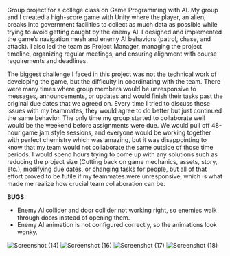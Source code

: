 Group project for a college class on Game Programming with AI. My group and I created a high-score game with Unity where the player, an alien, breaks into government facilities to collect as much data as possible while trying to avoid getting caught by the enemy AI. I designed and implemented the game’s navigation mesh and enemy AI behaviors (patrol, chase, and attack). I also led the team as Project Manager, managing the project timeline, organizing regular meetings, and ensuring alignment with course requirements and deadlines.

The biggest challenge I faced in this project was not the technical work of developing the game, but the difficulty in coordinating with the team. There were many times where group members would be unresponsive to messages, announcements, or updates and would finish their tasks past the original due dates that we agreed on. Every time I tried to discuss these issues with my teammates, they would agree to do better but just continued the same behavior. The only time my group started to collaborate well would be the weekend before assignments were due. We would pull off 48-hour game jam style sessions, and everyone would be working together with perfect chemistry which was amazing, but it was disappointing to know that my team would not collaborate the same outside of those time periods. I would spend hours trying to come up with any solutions such as reducing the project size (Cutting back on game mechanics, assets, story, etc.), modifying due dates, or changing tasks for people, but all of that effort proved to be futile if my teammates were unresponsive, which is what made me realize how crucial team collaboration can be.

**BUGS:**
  - Enemy AI collider and door collider not working right, so enemies walk through doors instead of opening them.
  - Enemy AI animation is not configured correctly, so the animations look wonky.

![Screenshot (14)](https://github.com/user-attachments/assets/e333d022-f1ba-49c1-9875-47d178782f13)
![Screenshot (16)](https://github.com/user-attachments/assets/e2b7cc2d-391b-4b62-848d-3a6048c6cd34)
![Screenshot (17)](https://github.com/user-attachments/assets/4bf923a9-d0a0-465e-a623-841ed1dbc11e)
![Screenshot (18)](https://github.com/user-attachments/assets/fdc3da79-4f5a-4239-9b89-88471e403a2d)
